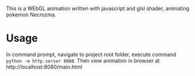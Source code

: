 This is a WEbGL animation written with javascript and glsl shader, animating pokemon Necrozma.
# Usage
In command prompt, navigate to project root folder, execute command ```python -m http.server 8080```.
Then view animation in browser at http://localhost:8080/main.html


